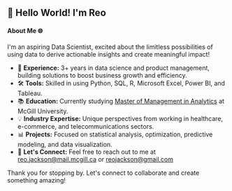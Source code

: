 <!--
**reojackson31/reojackson31** is a ✨ _special_ ✨ repository because its `README.md` (this file) appears on your GitHub profile.
-->

## 👋 Hello World! I'm Reo

#### About Me 🌐

I'm an aspiring Data Scientist, excited about the limitless possibilities of using data to derive actionable insights and create meaningful impact!

- 🌟 **Experience:** 3+ years in data science and product management, building solutions to boost business growth and efficiency.
- 🛠️ **Tools:** Skilled in using Python, SQL, R, Microsoft Excel, Power BI, and Tableau.
- 📚 **Education:** Currently studying [Master of Management in Analytics](https://www.mcgill.ca/desautels/programs/mma) at McGill University.
- 💡 **Industry Expertise:** Unique perspectives from working in healthcare, e-commerce, and telecommunications sectors.
- 📊 **Projects:** Focused on statistical analysis, optimization, predictive modeling, and data visualization.
- 🤝 **Let's Connect:** Feel free to reach out to me at [reo.jackson@mail.mcgill.ca](mailto:reo.jackson@mail.mcgill.ca) or [reojackson@gmail.com](mailto:reojackson@gmail.com)

Thank you for stopping by. Let's connect to collaborate and create something amazing!
